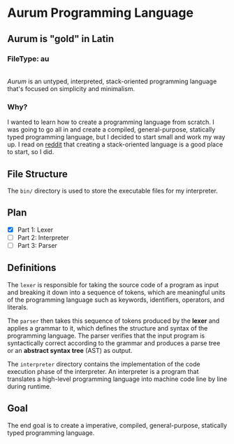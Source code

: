 # Aurum Programming Language

## Aurum is "gold" in Latin

### FileType: au

\
*Aurum* is an untyped, interpreted, stack-oriented programming language that's focused on simplicity and minimalism.

### Why?

I wanted to learn how to create a programming language from scratch. I was going to go all in and create a compiled, general-purpose, statically typed programming language, but I decided to start small and work my way up. I read on [reddit](https://www.reddit.com/r/ProgrammingLanguages/comments/4jtwf8/comment/d39l2rm/?utm_source=share&utm_medium=web3x&utm_name=web3xcss&utm_term=1&utm_content=share_button) that creating a stack-oriented language is a good place to start, so I did.

## File Structure

The `bin/` directory is used to store the executable files for my interpreter.

## Plan

- [x] Part 1: Lexer
- [ ] Part 2: Interpreter
- [ ] Part 3: Parser

## Definitions

The `lexer` is responsible for taking the source code of a program as input and breaking it down into a sequence of tokens, which are meaningful units of the programming language such as keywords, identifiers, operators, and literals.

The `parser` then takes this sequence of tokens produced by the **lexer** and applies a grammar to it, which defines the structure and syntax of the programming language. The parser verifies that the input program is syntactically correct according to the grammar and produces a parse tree or an **abstract syntax tree** (AST) as output.

The `interpreter` directory contains the implementation of the code execution phase of the interpreter. An interpreter is a program that translates a high-level programming language into machine code line by line during runtime.

## Goal

The end goal is to create a imperative, compiled, general-purpose, statically typed programming language.
